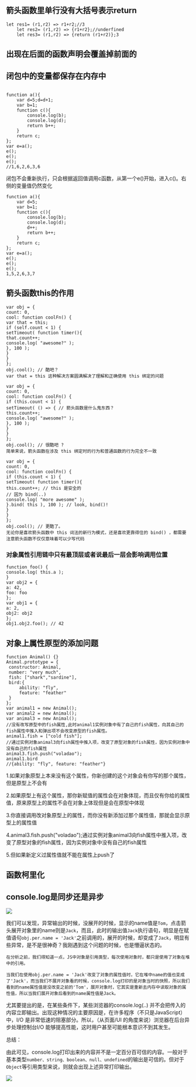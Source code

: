 ## 箭头函数里单行没有大括号表示return

```
let res1= (r1,r2) => r1+r2;//3
    let res2= (r1,r2) => {r1+r2};//underfined
    let res3= (r1,r2) => {return (r1+r2)};3

```

## 出现在后面的函数声明会覆盖掉前面的

## 闭包中的变量都保存在内存中

```

function a(){
	var d=5;d=d+1;
	var b=1;
	function c(){
		console.log(b);
		console.log(d);
		return b++;
	}
	return c;
};
var e=a();
e();
e();
e();
//1,6,2,6,3,6
```

闭包不会重新执行，只会根据返回值调用c函数，从第一个e()开始，进入c()。右侧的变量值仍然变化

```
function a(){
	var d=5;
	var b=1;
	function c(){
		console.log(b);
		console.log(d);
		d++;
		return b++;
	}
	return c;
};
var e=a();
e();
e();
e();
1,5,2,6,3,7
```

## 箭头函数this的作用

```
var obj = {
count: 0,
cool: function coolFn() {
var that = this;
if (self.count < 1) {
setTimeout( function timer(){
that.count++;
console.log( "awesome?" );
}, 100 );
}
}
};
obj.cool(); // 酷吧？
var that = this 这种解决方案圆满解决了理解和正确使用 this 绑定的问题
```

```
var obj = {
count: 0,
cool: function coolFn() {
if (this.count < 1) {
setTimeout( () => { // 箭头函数是什么鬼东西？
this.count++;
console.log( "awesome?" );
}, 100 );
}
}
};
obj.cool(); // 很酷吧 ?
简单来说，箭头函数在涉及 this 绑定时的行为和普通函数的行为完全不一致
```

```
var obj = {
count: 0,
cool: function coolFn() {
if (this.count < 1) {
setTimeout( function timer(){
this.count++; // this 是安全的
// 因为 bind(..)
console.log( "more awesome" );
}.bind( this ), 100 ); // look, bind()!
}
}
};
obj.cool(); // 更酷了。
无论你是喜欢箭头函数中 this 词法的新行为模式，还是喜欢更靠得住的 bind() ，都需要
注意箭头函数不仅仅意味着可以少写代码
```

### 对象属性引用链中只有最顶层或者说最后一层会影响调用位置

```
function foo() {
console.log( this.a );
}
var obj2 = {
a: 42,
foo: foo
};
var obj1 = {
a: 2,
obj2: obj2
};
obj1.obj2.foo(); // 42
```

## 对象上属性原型的添加问题

```
function Animal() {}
Animal.prototype = {
 constructor: Animal,
 number: "very much",
 fish: ["shark","sardine"],
 bird:{
     ability: "fly",
     feature: "feather"
 }
};
var animal1 = new Animal();
var animal2 = new Animal();
var animal3 = new Animal();
//没有改写原型中的fish属性,此时animal1实例对象中有了自己的fish属性，向其自己的fish属性中推入和弹出项不会改变原型的fish属性。
animal1.fish = ["cold fish"];
//通过实例对象animal3向fish属性中推入项，改变了原型对象的fish属性，因为实例对象中没有自己的fish属性
animal3.fish.push("voladao");
animal1.bird
//{ability: "fly", feature: "feather"}
```

1.如果对象原型上本来没有这个属性，你新创建的这个对象会有你写的那个属性，但是原型上不会有

2.如果原型上有这个属性，那你新赋值的属性会在对象体现，而且仅有你给的属性值，原来原型上的属性不会在对象上体现但是会在原型中体现

3.你直接调用改对象原型上的属性，而你没有新添加过那个属性值，那就会显示原型上的属性值

4.animal3.fish.push("voladao");通过实例对象animal3向fish属性中推入项，改变了原型对象的fish属性，因为实例对象中没有自己的fish属性

5.但如果新定义过属性值就不能在属性上push了

## 函数柯里化

## console.log是同步还是异步

![](C:\Users\MECHREVO\Desktop\前端联系\学习文档\console.png)

我们可以发现，异常输出的时候，没展开的时候，显示的name值是`Tom`，点击箭头展开对象里的name则是`Jack`，而且，此时的输出值`Jack`执行语句，明显是在赋值语句`obj.per.name = 'Jack'`之前调用的，展开的时候，却变成了`Jack`，明显有些异常，是不是很神奇？我刚遇到这个问题的时候，也是懵逼状态的。

```
在分析之前，我们得知道一点，JS中对象是引用类型，每次使用对象时，都只是使用了对象在堆中的引用。

当我们在使用obj.per.name = 'Jack'改变了对象的属性值时，它在堆中name的值也变成了'Jack'，而当我们不展开对象看的时候，console.log打印的是对象当时的快照，所以我们看到的name属性值是没改变之前的'Tom'，展开对象时，它其实是重新去内存中读取对象的属性值，所以当我们展开对象后看到的name属性值是Jack。
```

尤其要提出的是，在某些条件下，某些浏览器的console.log(..) 并不会把传入的内容立即输出。出现这种情况的主要原因是，在许多程序（不只是JavaScript）中，I/O 是非常低速的阻塞部分。所以，（从页面/UI 的角度来说）浏览器在后台异步处理控制台I/O 能够提高性能，这时用户甚至可能根本意识不到其发生。

总结：

由此可见，console.log打印出来的内容并不是一定百分百可信的内容。一般对于基本类型`number、string、boolean、null、undefined`的输出是可信的。但对于`Object`等引用类型来说，则就会出现上述异常打印输出。

![](C:\Users\MECHREVO\Desktop\前端联系\学习文档\console_JSON.stringfy().png)